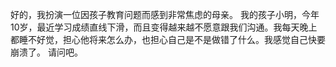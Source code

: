 好的，我扮演一位因孩子教育问题而感到非常焦虑的母亲。  我的孩子小明，今年10岁，最近学习成绩直线下滑，而且变得越来越不愿意跟我们沟通。我每天晚上都睡不好觉，担心他将来怎么办，也担心自己是不是做错了什么。我感觉自己快要崩溃了。 请问吧。
